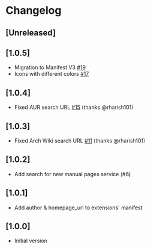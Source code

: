# Changelog

## [Unreleased]

## [1.0.5]

- Migration to Manifest V3 [#19](https://github.com/noraj/firefox-extension-arch-search/issues/19)
- Icons with different colors [#17](https://github.com/noraj/firefox-extension-arch-search/issues/17)

## [1.0.4]

- Fixed AUR search URL [#15](https://github.com/noraj/firefox-extension-arch-search/pull/15) (thanks @rharish101)

## [1.0.3]

- Fixed Arch Wiki search URL [#11](https://github.com/noraj/firefox-extension-arch-search/pull/11) (thanks @rharish101)

## [1.0.2]

- Add search for new manual pages service (#6)

## [1.0.1]

- Add author & homepage_url to extensions' manifest

## [1.0.0]

- Initial version
